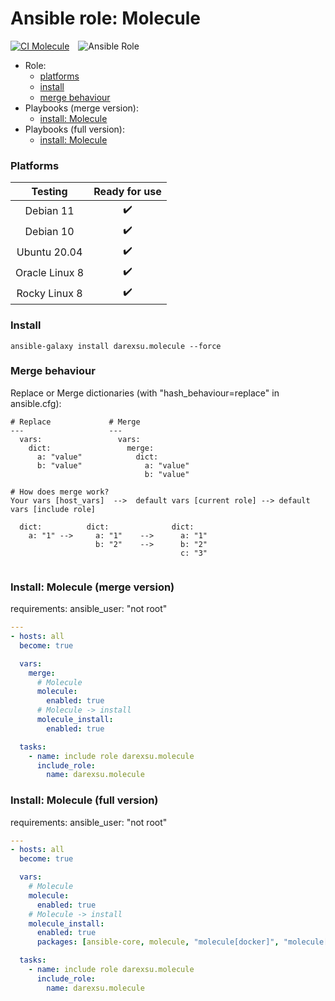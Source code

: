 # Ansible role: Molecule
[![CI Molecule](https://github.com/darexsu/ansible-role-molecule/actions/workflows/ci.yml/badge.svg)](https://github.com/darexsu/ansible-role-molecule/actions/workflows/ci.yml)&emsp;![Ansible Role](https://img.shields.io/ansible/role/d/57358?color=blue&label=downloads)


  - Role:
      - [platforms](#platforms)
      - [install](#install)
      - [merge behaviour](#merge-behaviour)
  - Playbooks (merge version):
      - [install: Molecule](#install-molecule-merge-version)
  - Playbooks (full version):
      - [install: Molecule](#install-molecule-full-version)

### Platforms

|  Testing         |  Ready for use      |
| :--------------: | :----------------:  |
| Debian 11        |  :heavy_check_mark: |
| Debian 10        |  :heavy_check_mark: |
| Ubuntu 20.04     |  :heavy_check_mark: |
| Oracle Linux 8   |  :heavy_check_mark: |
| Rocky Linux 8    |  :heavy_check_mark: |

### Install

```
ansible-galaxy install darexsu.molecule --force
```

### Merge behaviour

Replace or Merge dictionaries (with "hash_behaviour=replace" in ansible.cfg):
```
# Replace             # Merge
---                   ---
  vars:                 vars:
    dict:                 merge:
      a: "value"            dict: 
      b: "value"              a: "value" 
                              b: "value"

# How does merge work?
Your vars [host_vars]  -->  default vars [current role] --> default vars [include role]
  
  dict:          dict:              dict:
    a: "1" -->     a: "1"    -->      a: "1"
                   b: "2"    -->      b: "2"
                                      c: "3"
    
```

### Install: Molecule (merge version)

requirements: ansible_user: "not root"

```yaml
---
- hosts: all
  become: true

  vars:
    merge:
      # Molecule
      molecule:
        enabled: true
      # Molecule -> install
      molecule_install:
        enabled: true

  tasks:
    - name: include role darexsu.molecule
      include_role:
        name: darexsu.molecule
```
### Install: Molecule (full version)

requirements: ansible_user: "not root"

```yaml
---
- hosts: all
  become: true

  vars:
    # Molecule
    molecule:
      enabled: true
    # Molecule -> install
    molecule_install:
      enabled: true
      packages: [ansible-core, molecule, "molecule[docker]", "molecule[lint]"]

  tasks:
    - name: include role darexsu.molecule
      include_role:
        name: darexsu.molecule
```